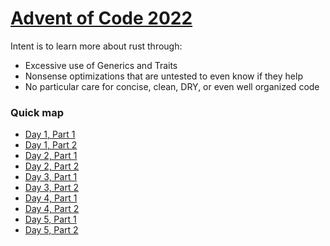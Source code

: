 # [Advent of Code 2022](https://adventofcode.com/2022)

Intent is to learn more about rust through:

- Excessive use of Generics and Traits
- Nonsense optimizations that are untested to even know if they help
- No particular care for concise, clean, DRY, or even well organized code

### Quick map

- [Day 1, Part 1](./aoc1a/src/main.rs)
- [Day 1, Part 2](./aoc1b/src/main.rs)
- [Day 2, Part 1](./aoc2a/src/main.rs)
- [Day 2, Part 2](./aoc2b/src/main.rs)
- [Day 3, Part 1](./aoc3a/src/main.rs)
- [Day 3, Part 2](./aoc3b/src/main.rs)
- [Day 4, Part 1](./aoc4a/src/main.rs)
- [Day 4, Part 2](./aoc4b/src/main.rs)
- [Day 5, Part 1](./aoc5a/src/main.rs)
- [Day 5, Part 2](./aoc5b/src/main.rs)
